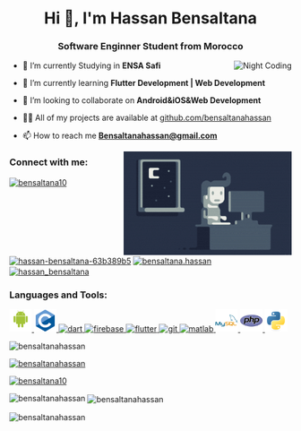<h1 align="center">Hi 👋, I'm Hassan Bensaltana</h1>
<h3 align="center">Software Enginner Student from Morocco</h3>


<img alt="Night Coding" src="https://user-images.githubusercontent.com/88105077/157883808-762a27a1-c1c5-447c-80a1-fb892f511393.png" align="right" style="max-width: 100%;">








- 🔭 I’m currently Studying in **ENSA Safi**

- 🌱 I’m currently learning **Flutter Development | Web Development**

- 👯 I’m looking to collaborate on **Android&iOS&Web Development**

- 👨‍💻 All of my projects are available at [github.com/bensaltanahassan](github.com/bensaltanahassan)

- 📫 How to reach me **Bensaltanahassan@gmail.com**

<img alt="Night Coding" src="https://raw.githubusercontent.com/AVS1508/AVS1508/master/assets/Night-Coding.gif" align="right" style="max-width: 100%;">

<h3 align="left">Connect with me:</h3>
<p align="left">
<a href="https://twitter.com/bensaltana10" target="blank"><img align="center" src="https://raw.githubusercontent.com/rahuldkjain/github-profile-readme-generator/master/src/images/icons/Social/twitter.svg" alt="bensaltana10" height="30" width="40" /></a>
<a href="https://linkedin.com/in/hassan-bensaltana-63b389b5" target="blank"><img align="center" src="https://raw.githubusercontent.com/rahuldkjain/github-profile-readme-generator/master/src/images/icons/Social/linked-in-alt.svg" alt="hassan-bensaltana-63b389b5" height="30" width="40" /></a>
<a href="https://fb.com/bensaltana.hassan" target="blank"><img align="center" src="https://raw.githubusercontent.com/rahuldkjain/github-profile-readme-generator/master/src/images/icons/Social/facebook.svg" alt="bensaltana.hassan" height="30" width="40" /></a>
<a href="https://instagram.com/hassan_bensaltana" target="blank"><img align="center" src="https://raw.githubusercontent.com/rahuldkjain/github-profile-readme-generator/master/src/images/icons/Social/instagram.svg" alt="hassan_bensaltana" height="30" width="40" /></a>
</p>



<h3 align="left">Languages and Tools:</h3>
<p align="left"> <a href="https://developer.android.com" target="_blank" rel="noreferrer"> <img src="https://raw.githubusercontent.com/devicons/devicon/master/icons/android/android-original-wordmark.svg" alt="android" width="40" height="40"/> </a> <a href="https://www.cprogramming.com/" target="_blank" rel="noreferrer"> <img src="https://raw.githubusercontent.com/devicons/devicon/master/icons/c/c-original.svg" alt="c" width="40" height="40"/> </a> <a href="https://dart.dev" target="_blank" rel="noreferrer"> <img src="https://www.vectorlogo.zone/logos/dartlang/dartlang-icon.svg" alt="dart" width="40" height="40"/> </a> <a href="https://firebase.google.com/" target="_blank" rel="noreferrer"> <img src="https://www.vectorlogo.zone/logos/firebase/firebase-icon.svg" alt="firebase" width="40" height="40"/> </a> <a href="https://flutter.dev" target="_blank" rel="noreferrer"> <img src="https://www.vectorlogo.zone/logos/flutterio/flutterio-icon.svg" alt="flutter" width="40" height="40"/> </a> <a href="https://git-scm.com/" target="_blank" rel="noreferrer"> <img src="https://www.vectorlogo.zone/logos/git-scm/git-scm-icon.svg" alt="git" width="40" height="40"/> </a> <a href="https://www.mathworks.com/" target="_blank" rel="noreferrer"> <img src="https://upload.wikimedia.org/wikipedia/commons/2/21/Matlab_Logo.png" alt="matlab" width="40" height="40"/> </a> <a href="https://www.mysql.com/" target="_blank" rel="noreferrer"> <img src="https://raw.githubusercontent.com/devicons/devicon/master/icons/mysql/mysql-original-wordmark.svg" alt="mysql" width="40" height="40"/> </a> <a href="https://www.php.net" target="_blank" rel="noreferrer"> <img src="https://raw.githubusercontent.com/devicons/devicon/master/icons/php/php-original.svg" alt="php" width="40" height="40"/> </a> <a href="https://www.python.org" target="_blank" rel="noreferrer"> <img src="https://raw.githubusercontent.com/devicons/devicon/master/icons/python/python-original.svg" alt="python" width="40" height="40"/> </a> </p>


<p align="left"> <img src="https://komarev.com/ghpvc/?username=bensaltanahassan&label=Profile%20views&color=0e75b6&style=flat" alt="bensaltanahassan" /> </p>

<p align="left"> <a href="https://github.com/ryo-ma/github-profile-trophy"><img src="https://github-profile-trophy.vercel.app/?username=bensaltanahassan" alt="bensaltanahassan" /></a> </p>

<p align="left"> <a href="https://twitter.com/bensaltana10" target="blank"><img src="https://img.shields.io/twitter/follow/bensaltana10?logo=twitter&style=for-the-badge" alt="bensaltana10" /></a> </p>

<p><img align="left" src="https://github-readme-stats.vercel.app/api/top-langs?username=bensaltanahassan&show_icons=true&locale=en&layout=compact" alt="bensaltanahassan" /></p>

<p>&nbsp;<img align="center" src="https://github-readme-stats.vercel.app/api?username=bensaltanahassan&show_icons=true&locale=en" alt="bensaltanahassan" /></p>

<p><img align="center" src="https://github-readme-streak-stats.herokuapp.com/?user=bensaltanahassan&" alt="bensaltanahassan" /></p>
